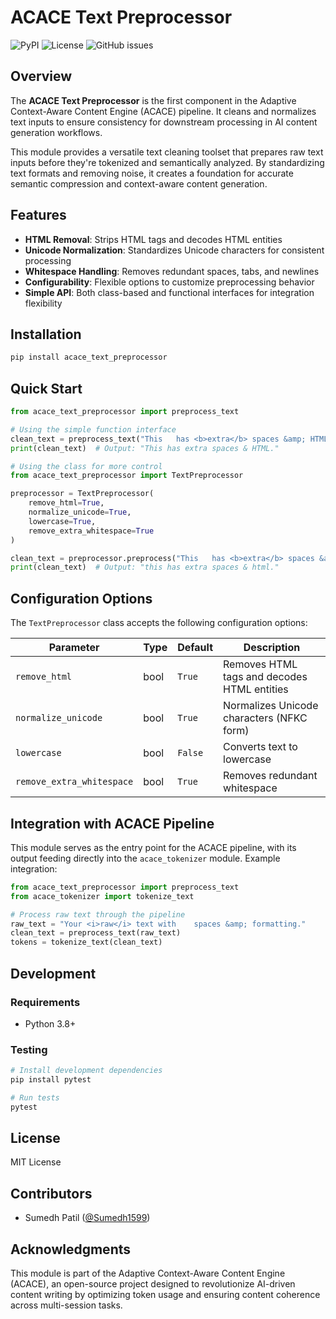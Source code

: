 # ACACE Text Preprocessor

![PyPI](https://img.shields.io/pypi/v/acace_text_preprocessor)
![License](https://img.shields.io/github/license/Sumedh1599/acace)
![GitHub issues](https://img.shields.io/github/issues/Sumedh1599/acace)

## Overview

The **ACACE Text Preprocessor** is the first component in the Adaptive Context-Aware Content Engine (ACACE) pipeline. It cleans and normalizes text inputs to ensure consistency for downstream processing in AI content generation workflows.

This module provides a versatile text cleaning toolset that prepares raw text inputs before they're tokenized and semantically analyzed. By standardizing text formats and removing noise, it creates a foundation for accurate semantic compression and context-aware content generation.

## Features

- **HTML Removal**: Strips HTML tags and decodes HTML entities
- **Unicode Normalization**: Standardizes Unicode characters for consistent processing
- **Whitespace Handling**: Removes redundant spaces, tabs, and newlines
- **Configurability**: Flexible options to customize preprocessing behavior
- **Simple API**: Both class-based and functional interfaces for integration flexibility

## Installation

```bash
pip install acace_text_preprocessor
```

## Quick Start

```python
from acace_text_preprocessor import preprocess_text

# Using the simple function interface
clean_text = preprocess_text("This   has <b>extra</b> spaces &amp; HTML.")
print(clean_text)  # Output: "This has extra spaces & HTML."

# Using the class for more control
from acace_text_preprocessor import TextPreprocessor

preprocessor = TextPreprocessor(
    remove_html=True,
    normalize_unicode=True,
    lowercase=True,
    remove_extra_whitespace=True
)

clean_text = preprocessor.preprocess("This   has <b>extra</b> spaces &amp; HTML.")
print(clean_text)  # Output: "this has extra spaces & html."
```

## Configuration Options

The `TextPreprocessor` class accepts the following configuration options:

| Parameter | Type | Default | Description |
|-----------|------|---------|-------------|
| `remove_html` | bool | `True` | Removes HTML tags and decodes HTML entities |
| `normalize_unicode` | bool | `True` | Normalizes Unicode characters (NFKC form) |
| `lowercase` | bool | `False` | Converts text to lowercase |
| `remove_extra_whitespace` | bool | `True` | Removes redundant whitespace |

## Integration with ACACE Pipeline

This module serves as the entry point for the ACACE pipeline, with its output feeding directly into the `acace_tokenizer` module. Example integration:

```python
from acace_text_preprocessor import preprocess_text
from acace_tokenizer import tokenize_text

# Process raw text through the pipeline
raw_text = "Your <i>raw</i> text with    spaces &amp; formatting."
clean_text = preprocess_text(raw_text)
tokens = tokenize_text(clean_text)
```

## Development

### Requirements

- Python 3.8+

### Testing

```bash
# Install development dependencies
pip install pytest

# Run tests
pytest
```

## License

MIT License

## Contributors

- Sumedh Patil ([@Sumedh1599](https://github.com/Sumedh1599))

## Acknowledgments

This module is part of the Adaptive Context-Aware Content Engine (ACACE), an open-source project designed to revolutionize AI-driven content writing by optimizing token usage and ensuring content coherence across multi-session tasks.
